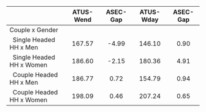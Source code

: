 
|                      |    ATUS-Wend |     ASEC-Gap |    ATUS-Wday |     ASEC-Gap |
| -------------------- | :----------: | :----------: | :----------: | :----------: |
| Couple x Gender      |              |              |              |              |
| &nbsp;&nbsp;Single Headed HH x Men |       167.57 |        -4.99 |       146.10 |         0.90 |
| &nbsp;&nbsp;Single Headed HH x Women |       186.60 |        -2.15 |       180.36 |         4.91 |
| &nbsp;&nbsp;Couple Headed HH x Men |       186.77 |         0.72 |       154.79 |         0.94 |
| &nbsp;&nbsp;Couple Headed HH x Women |       198.09 |         0.46 |       207.24 |         0.65 |

